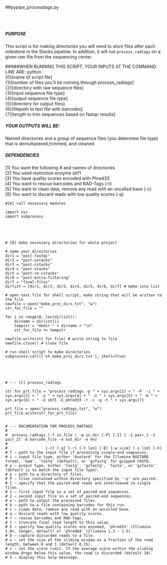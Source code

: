 ##pypipe_processtags.py 

<br><br>
##### PURPOSE
This script is for making directories you will need to store files after each milestone in the Stacks pipeline. In addition, it will run ``process_radtags`` on a given raw file from the sequencing center.


#####WHEN RUNNING THIS SCRIPT, YOUR INPUTS AT THE COMMAND LINE ARE:
python  
{0}[name of script file]
<br>{1}[number of files you'll be running through process_radtags]
<br>{2}[directory with raw sequence files]
<br>{3}[input sequence file type]
<br>{4}[output sequence file type]
<br>{5}[directory for output files]
<br>{6}[filepath to text file with barcodes]
<br>{7}[length to trim sequences based on fastqc results]

##### YOUR OUTPUTS WILL BE:
Named directories and a group of sequence files (you determine file type) that is demultiplexed,trimmed, and cleaned

##### DEPENDENCIES
[1] You want the following # and names of directories
<br>[2] You used restriction enzyme sbf1
<br>[3] You have quality scores encoded with Phred33
<br>[4] You want to rescue barcodes and RAD-Tags (-r)
<br>[5] You want to clean data, remove any read with an uncalled base (-c)
<br>[6] You want to discard reads with low quality scores (-q)

```
#[A] call necessary modules

import sys
import subprocess





# [B] make necessary directories for whole project

# name your directories
dir1 = "post-fastqc"
dir2 = "post-ustacks"
dir3 = "post-cstacks"
dir4 = "post-stacks"
dir5 = "post-re-cstacks"
dir6 = "post-extra-filtering"
dir7 = "final-files"
dirlist = [dir1, dir2, dir3, dir4, dir5, dir6, dir7] # make into list

# open text file for shell script, make string that will be written to the file
newfile = open("make_proj_dirs.txt", "w")
str_for_file = ""

for i in range(0, len(dirlist)):
	dirname = dirlist[i]
	tempstr = "mkdir " + dirname + "\n"
	str_for_file += tempstr

newfile.write(str_for_file) # write string to file
newfile.close() # close file

# run shell script to make directories	
subprocess.call(['sh make_proj_dirs.txt'], shell=True)





# --- [C] process_radtags

str_for_prt_file = "process_radtags -p " + sys.argv[2] + " -P  -i " + sys.argv[3] + " -y " + sys.argv[4] + " -o " + sys.argv[5] + " -b " + sys.argv[6] + " -e sbfI -E phred33 -r -c -q -t " + sys.argv[7]

prt_file = open("process_radtags.txt", "w")
prt_file.write(str_for_prt_file)


# --- DOCUMENTATION FOR PROCESS_RADTAGS
# 
#  process_radtags [-f in_file | -p in_dir [-P] [-I] | -1 pair_1 -2 pair_2] -b barcode_file -o out_dir -e enz 
# 
#                 [-c] [-q] [-r] [-t len] [-D] [-w size] [-s lim] [-h]
# f — path to the input file if processing single-end seqeunces.
# i — input file type, either 'bustard' for the Illumina BUSTARD format, 'bam', 'fastq' (default), or 'gzfastq' for gzipped FASTQ.
# y — output type, either 'fastq', 'gzfastq', 'fasta', or 'gzfasta' (default is to match the input file type).
# p — path to a directory of files.
# P — files contained within directory specified by '-p' are paired.
# I — specify that the paired-end reads are interleaved in single files.
# 1 — first input file in a set of paired-end sequences.
# 2 — second input file in a set of paired-end sequences.
# o — path to output the processed files.
# b — path to a file containing barcodes for this run.
# c — clean data, remove any read with an uncalled base.
# q — discard reads with low quality scores.
# r — rescue barcodes and RAD-Tags.
# t — truncate final read length to this value.
# E — specify how quality scores are encoded, 'phred33' (Illumina 1.8+, Sanger, default) or 'phred64' (Illumina 1.3 - 1.5).
# D — capture discarded reads to a file.
# w — set the size of the sliding window as a fraction of the read length, between 0 and 1 (default 0.15).
# s — set the score limit. If the average score within the sliding window drops below this value, the read is discarded (default 10).
# h — display this help messsage.
```


